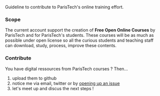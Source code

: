 Guideline to contribute to ParisTech's online training effort.

### Scope
The current account support the creation of **Free Open Online Courses** by ParisTech and for ParisTech's students. These courses will be as much as possible under open license so all the curious students and teaching staff can download, study, process, improve these contents.

### Contribute
You have digital ressources from ParisTech courses ? Then...

1. upload them to github
2. notice me via email, twitter or by [opening up an issue](https://github.com/trainingparistech/Contribute/issues)
3. let's meet up and discus the next steps !
